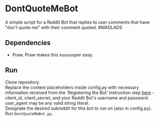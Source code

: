 # DontQuoteMeBot

A simple script for a Reddit Bot that replies to user comments that have "don't quote me" with their comment quoted. #MADLADS

## Dependencies

- Praw. Praw makes this suuuuuper easy. 

## Run

Clone repository.  
Replace the content placeholders inside config.py with necessary information received from the 'Registering the Bot' instruction step [here](http://progur.com/2016/09/how-to-create-reddit-bot-using-praw4.html) - client_id, client_secret, and your Reddit Bot's username and password. user_agent may be any valid string literal.  
Designate the desired subreddit for this bot to run on (also in config.py).  
Run ``` DontQuoteMeBot.py ```.

